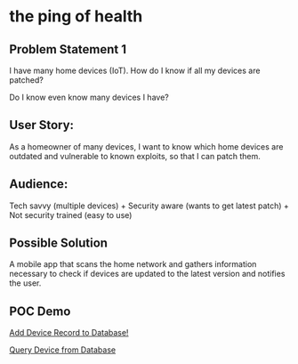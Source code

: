 # the ping of health

## Problem Statement 1

I have many home devices (IoT).
How do I know if all my devices are patched?

Do I know even know many devices I have?

## User Story:

As a homeowner of many devices, 
I want to know which home devices are outdated and vulnerable to known exploits, 
so that I can patch them.

## Audience:

Tech savvy (multiple devices)
+
Security aware (wants to get latest patch)
+
Not security trained (easy to use)


## Possible Solution

A mobile app that scans the home network and gathers information necessary to check if devices are updated to the latest version and notifies the user.


## POC Demo

[Add Device Record to Database!](https://ping-of-health.github.io/thepingofhealth.com/add-device-update.html)

[Query Device from Database](https://ping-of-health.github.io/thepingofhealth.com/get-device-update.html)

